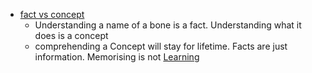 - [fact vs concept]()
    - Understanding a name of a bone is a fact. Understanding what it does is a concept
    - comprehending a Concept will stay for lifetime. Facts are just information. Memorising is not [Learning]()

